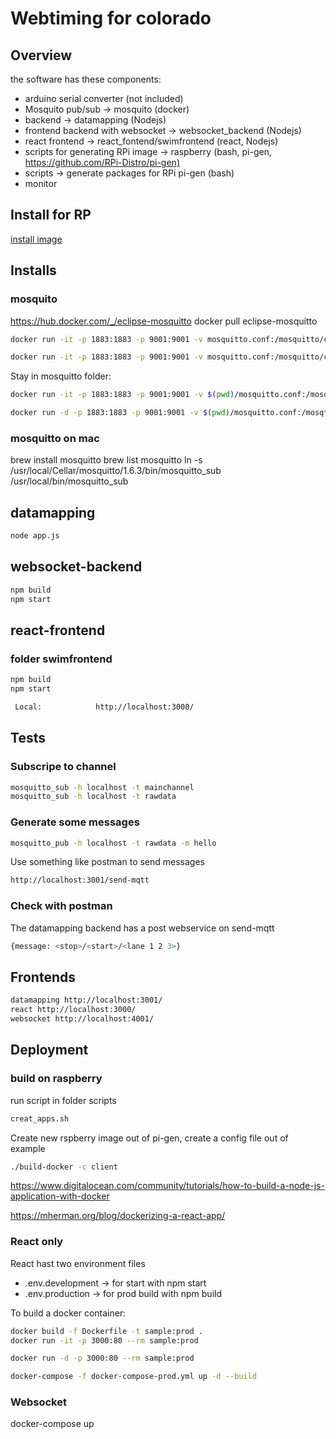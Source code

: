 # Webtiming for colorado

## Overview

the software has these components:

* arduino serial converter (not included)
* Mosquito pub/sub -> mosquito (docker)
* backend -> datamapping (Nodejs)
* frontend backend with websocket -> websocket_backend (Nodejs)
* react frontend -> react_fontend/swimfrontend (react, Nodejs)
* scripts for generating RPi image -> raspberry (bash, pi-gen, <https://github.com/RPi-Distro/pi-gen)>
* scripts -> generate packages for RPi pi-gen (bash)
* monitor

## Install for RP

[install image](scripting/Install.md)

## Installs

### mosquito

<https://hub.docker.com/_/eclipse-mosquitto>
docker pull eclipse-mosquitto

```bash
docker run -it -p 1883:1883 -p 9001:9001 -v mosquitto.conf:/mosquitto/config/mosquitto.conf eclipse-mosquitto

docker run -it -p 1883:1883 -p 9001:9001 -v mosquitto.conf:/mosquitto/config/mosquitto.conf -v /mosquitto/data -v /mosquitto/log eclipse-mosquitto
```

Stay in mosquitto folder:  

```bash
docker run -it -p 1883:1883 -p 9001:9001 -v $(pwd)/mosquitto.conf:/mosquitto/config/mosquitto.conf -v /mosquitto/data -v $(pwd)/log:/mosquitto/log eclipse-mosquitto

docker run -d -p 1883:1883 -p 9001:9001 -v $(pwd)/mosquitto.conf:/mosqtto/config/mosquitto.conf -v /mosquitto/data -v $(pwd)/log:/mosquitto/log eclipse-mosquitto
```

### mosquitto on mac

brew install mosquitto
brew list mosquitto
ln -s /usr/local/Cellar/mosquitto/1.6.3/bin/mosquitto_sub /usr/local/bin/mosquitto_sub

## datamapping

```bash
node app.js
```

## websocket-backend

```bash
npm build
npm start
```

## react-frontend

### folder swimfrontend

```bash
npm build
npm start
```

```bash
 Local:            http://localhost:3000/
```

## Tests

### Subscripe to channel

```bash
mosquitto_sub -h localhost -t mainchannel
mosquitto_sub -h localhost -t rawdata
```

### Generate some messages

```bash
mosquitto_pub -h localhost -t rawdata -m hello
```

Use something like postman to send messages

```bash
http://localhost:3001/send-mqtt
```

### Check with postman

The datamapping backend has a post webservice on send-mqtt

```bash
{message: <stop>/<start>/<lane 1 2 3>}
```

## Frontends

```bash
datamapping http://localhost:3001/
react http://localhost:3000/
websocket http://localhost:4001/
```

## Deployment

### build on raspberry

run script in folder scripts

```bash
creat_apps.sh
```

Create new rspberry image out of pi-gen, create a config file out of example

```bash
./build-docker -c client
```

<https://www.digitalocean.com/community/tutorials/how-to-build-a-node-js-application-with-docker>

https://mherman.org/blog/dockerizing-a-react-app/

### React only

React hast two environment files

* .env.development -> for start with npm start
* .env.production -> for prod build with npm build

To build a docker container:

```bash
docker build -f Dockerfile -t sample:prod .
docker run -it -p 3000:80 --rm sample:prod

docker run -d -p 3000:80 --rm sample:prod

docker-compose -f docker-compose-prod.yml up -d --build
```

### Websocket

docker-compose up
